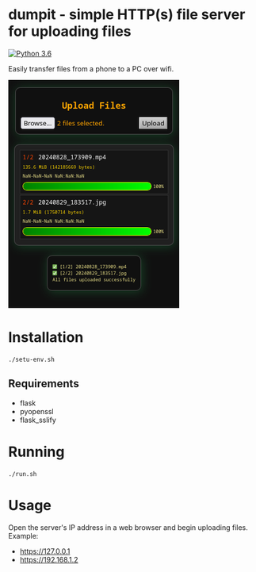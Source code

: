 # dumpit - simple HTTP(s) file server for uploading files

[![Python 3.6](https://img.shields.io/badge/Python-3.6-yellow.svg)](http://www.python.org/download/)

Easily transfer files from a phone to a PC over wifi.

<img src="preview/preview.png" width="345" height="460">

# Installation
```
./setu-env.sh
```

## Requirements
* flask
* pyopenssl
* flask_sslify

# Running
```
./run.sh
```

# Usage
Open the server's IP address in a web browser and begin uploading files.
<br>
Example:
* https://127.0.0.1
* https://192.168.1.2


